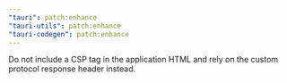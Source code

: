 ```yaml
---
"tauri": patch:enhance
"tauri-utils": patch:enhance
"tauri-codegen": patch:enhance
---
```


Do not include a CSP tag in the application HTML and rely on the custom protocol response header instead.
